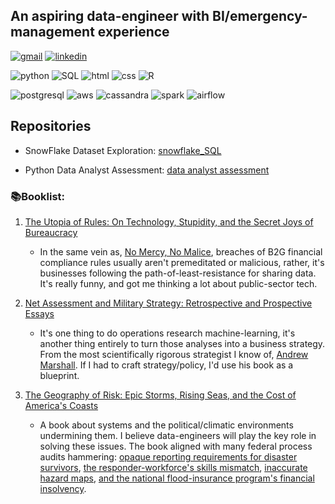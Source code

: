 ## An aspiring data-engineer with BI/emergency-management experience 

[![gmail](https://img.shields.io/badge/Gmail-D14836?style=for-the-badge&logo=gmail&logoColor=white)](mailto:lynma01@gmail.com)
[![linkedin](https://img.shields.io/badge/LinkedIn-0077B5?style=for-the-badge&logo=linkedin&logoColor=white)](https://www.linkedin.com/in/matthew-lyn-6a4b8690/)

![python](https://img.shields.io/badge/Python-3776AB?style=for-the-badge&logo=python&logoColor=white)
![SQL](https://img.shields.io/badge/SQL-316192?style=for-the-badge&logo=r&logoColor=white)
![html](https://img.shields.io/badge/HTML5-E34F26?style=for-the-badge&logo=html5&logoColor=white)
![css](https://img.shields.io/badge/CSS-239120?&style=for-the-badge&logo=css3&logoColor=white)
![R](https://img.shields.io/badge/R-276DC3?style=for-the-badge&logo=r&logoColor=white)

![postgresql](https://img.shields.io/badge/PostgreSQL-316192?style=for-the-badge&logo=postgresql&logoColor=white)
![aws](https://img.shields.io/badge/Amazon_AWS-232F3E?style=for-the-badge&logo=amazon-aws&logoColor=white)
![cassandra](https://img.shields.io/badge/Apache_Cassandra-0089D6?style=for-the-badge&logo=apache-cassandra&logoColor=white)
![spark](https://img.shields.io/badge/PySpark-4285F4?style=for-the-badge&logo=apache-spark&logoColor=white)
![airflow](https://img.shields.io/badge/Apache_Airflow-F59812?style=for-the-badge&logo=apache-airflow&logoColor=white)

## Repositories
- SnowFlake Dataset Exploration:
[snowflake_SQL](https://github.com/lynma01/snowflake_SQL)

- Python Data Analyst Assessment:
[data analyst assessment](https://github.com/lynma01/data-analyst-assessment/blob/main/clair_analysis.ipynb)

### 📚Booklist:
1. [The Utopia of Rules: On Technology, Stupidity, and the Secret Joys of Bureaucracy](https://www.amazon.com/Utopia-Rules-Technology-Stupidity-Bureaucracy/dp/1612195180)
    - In the same vein as, [No Mercy, No Malice](https://www.profgalloway.com/), breaches of B2G financial compliance rules usually aren't premeditated or malicious, rather, it's businesses following the path-of-least-resistance for sharing data. It's really funny, and got me thinking a lot about public-sector tech.

2. [Net Assessment and Military Strategy: Retrospective and Prospective Essays](https://www.amazon.com/Assessment-Military-Strategy-Retrospective-Communications/dp/1621965392)
    - It's one thing to do operations research machine-learning, it's another thing entirely to turn those analyses into a business strategy. From the most scientifically rigorous strategist I know of, [Andrew Marshall](https://www.amazon.com/dp/B06XKVQJK7/ref=dp-kindle-redirect?_encoding=UTF8&btkr=1). If I had to craft strategy/policy, I'd use his book as a blueprint. 

3. [The Geography of Risk: Epic Storms, Rising Seas, and the Cost of America's Coasts](https://www.amazon.com/Geography-Risk-Storms-Rising-Americas/dp/0374160805)
    -  A book about systems and the political/climatic environments undermining them. I believe data-engineers will play the key role in solving these issues. The book aligned with many federal process audits hammering: [opaque reporting requirements for disaster survivors](https://www.gao.gov/products/gao-20-503), [the responder-workforce's skills mismatch](https://www.gao.gov/products/gao-20-360), [inaccurate hazard maps](https://www.gao.gov/products/gao-22-104079), [and the national flood-insurance program's financial insolvency](https://www.gao.gov/products/gao-20-508). 
